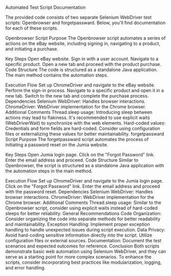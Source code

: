Automated Test Script Documentation

The provided code consists of two separate Selenium WebDriver test scripts: Openbrowser and forgetpassward. Below, you'll find documentation for each of these scripts.

Openbrowser Script
Purpose
The Openbrowser script automates a series of actions on the eBay website, including signing in, navigating to a product, and initiating a purchase.

Key Steps
Open eBay website.
Sign in with a user account.
Navigate to a specific product.
Open a new tab and proceed with the product purchase.
Code Structure
The code is structured as a standalone Java application. The main method contains the automation steps.

Execution Flow
Set up ChromeDriver and navigate to the eBay website.
Perform the sign-in process.
Navigate to a specific product and open it in a new tab.
Switch to the new tab and complete the purchase process.
Dependencies
Selenium WebDriver: Handles browser interactions.
ChromeDriver: WebDriver implementation for the Chrome browser.
Additional Comments
Thread.sleep usage: Introducing sleep between actions may lead to flakiness. It's recommended to use explicit waits (WebDriverWait) to synchronize with the web elements.
Hard-coded values: Credentials and form fields are hard-coded. Consider using configuration files or externalizing these values for better maintainability.
forgetpassward Script
Purpose
The forgetpassward script automates the process of initiating a password reset on the Jumia website.

Key Steps
Open Jumia login page.
Click on the "Forgot Password" link.
Enter the email address and proceed.
Code Structure
Similar to Openbrowser, the script is structured as a standalone Java application with the automation steps in the main method.

Execution Flow
Set up ChromeDriver and navigate to the Jumia login page.
Click on the "Forgot Password" link.
Enter the email address and proceed with the password reset.
Dependencies
Selenium WebDriver: Handles browser interactions.
ChromeDriver: WebDriver implementation for the Chrome browser.
Additional Comments
Thread.sleep usage: Similar to the Openbrowser script, consider using explicit waits instead of hard-coded sleeps for better reliability.
General Recommendations
Code Organization: Consider organizing the code into separate methods for better readability and maintainability.
Exception Handling: Implement proper exception handling to handle unexpected issues during script execution.
Data Privacy: Avoid hard-coding sensitive information directly into the script. Utilize configuration files or external sources.
Documentation: Document the test scenarios and expected outcomes for reference.
Conclusion
Both scripts demonstrate basic web automation using Selenium WebDriver, and they can serve as a starting point for more complex scenarios. To enhance the scripts, consider incorporating best practices like modularization, logging, and error handling.
